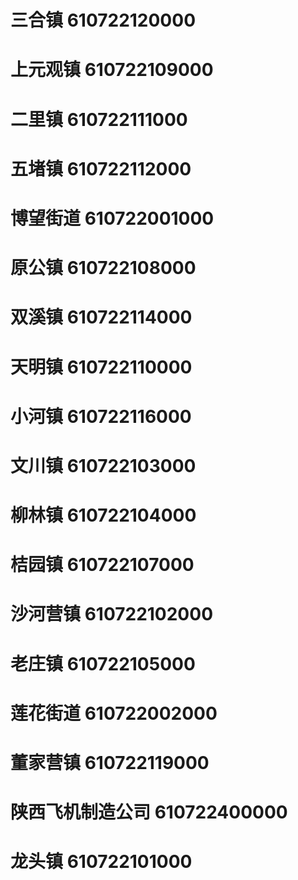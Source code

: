 # 三合镇 610722120000
# 上元观镇 610722109000
# 二里镇 610722111000
# 五堵镇 610722112000
# 博望街道 610722001000
# 原公镇 610722108000
# 双溪镇 610722114000
# 天明镇 610722110000
# 小河镇 610722116000
# 文川镇 610722103000
# 柳林镇 610722104000
# 桔园镇 610722107000
# 沙河营镇 610722102000
# 老庄镇 610722105000
# 莲花街道 610722002000
# 董家营镇 610722119000
# 陕西飞机制造公司 610722400000
# 龙头镇 610722101000
